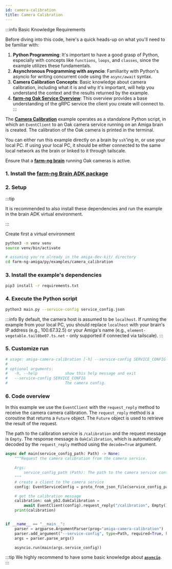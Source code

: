 ```yaml
---
id: camera-calibration
title: Camera Calibration
---
```


:::info Basic Knowledge Requirements

Before diving into this code, here's a quick heads-up on what you'll need to be familiar with:

1. **Python Programming**: It's important to have a good grasp of Python, especially with concepts
like `functions`, `loops`, and `classes`, since the example utilizes these fundamentals.
2. **Asynchronous Programming with asyncio**: Familiarity with Python's asyncio for writing concurrent
code using the `async/await` syntax.
3. **Camera Calibration Concepts**: Basic knowledge about camera calibration, including what it is
and why it's important, will help you understand the context and the results returned by the example.
4. **[farm-ng Oak Service Overview](/docs/concepts/oak_service/)**:
This overview provides a base understanding of the gRPC service the client you create will connect to.
:::

The [**Camera Calibration**](https://github.com/farm-ng/farm-ng-amiga/blob/main/py/examples/camera_calibration/main.py)
example operates as a standalone Python script,
in which an `EventClient` to an Oak camera service running on an Amiga brain is created.
The calibration of the Oak camera is printed in the terminal.

You can either run this example directly on a brain by `ssh`'ing in,
or use your local PC.
If using your local PC, it should be either connected to the same local network as the brain
or linked to it through tailscale.

Ensure that a [**farm-ng brain**](/docs/brain/) running Oak cameras is active.

### 1. Install the [farm-ng Brain ADK package](/docs/brain/brain-install)

### 2. Setup

:::tip

It is recommended to also install these dependencies and run the
example in the brain ADK virtual environment.

:::

Create first a virtual environment

```bash
python3 -m venv venv
source venv/bin/activate
```

```bash
# assuming you're already in the amiga-dev-kit/ directory
cd farm-ng-amiga/py/examples/camera_calibration
```

### 3. Install the example's dependencies

```bash
pip3 install -r requirements.txt
```

### 4. Execute the Python script

```bash
python3 main.py --service-config service_config.json
```

:::info
By default, the camera host is assumed to be `localhost`.
If running the example from your local PC, you should replace `localhost` with your brain's
IP address (e.g., 100.67.32.5) or your Amiga's name (e.g., `element-vegetable.tail0be07.ts.net` -
only supported if connected via tailscale).
:::

### 5. Customize run

```bash
# usage: amiga-camera-calibration [-h] --service-config SERVICE_CONFIG
#
# optional arguments:
#   -h, --help            show this help message and exit
#   --service-config SERVICE_CONFIG
#                         The camera config.
```

### 6. Code overview

In this example we use the `EventClient` with the `request_reply`
method to receive the camera camera calibration.
The `request_reply` method is a coroutine that returns a `Future` object.
The `Future` object is used to retrieve the result of the request.

The path to the calibration service is `/calibration` and the request message is `Empty`.
The response message is `OakCalibration`, which is automatically decoded by the `request_reply`
method using the `decode=True` argument.

```python
async def main(service_config_path: Path) -> None:
    """Request the camera calibration from the camera service.

    Args:
        service_config_path (Path): The path to the camera service config.
    """
    # create a client to the camera service
    config: EventServiceConfig = proto_from_json_file(service_config_path, EventServiceConfig())

    # get the calibration message
    calibration: oak_pb2.OakCalibration =
        await EventClient(config).request_reply("/calibration", Empty(), decode=True)
    print(calibration)


if __name__ == "__main__":
    parser = argparse.ArgumentParser(prog="amiga-camera-calibration")
    parser.add_argument("--service-config", type=Path, required=True, help="The camera config.")
    args = parser.parse_args()

    asyncio.run(main(args.service_config))
```

:::tip
We highly recommend to have some basic knowledge about
[**`asyncio`**](https://docs.python.org/3/library/asyncio.html).
:::
